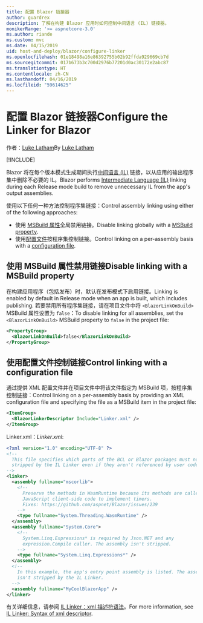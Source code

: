 ```yaml
---
title: 配置 Blazor 链接器
author: guardrex
description: 了解在构建 Blazor 应用时如何控制中间语言 (IL) 链接器。
monikerRange: '>= aspnetcore-3.0'
ms.author: riande
ms.custom: mvc
ms.date: 04/15/2019
uid: host-and-deploy/blazor/configure-linker
ms.openlocfilehash: 01e18498a16e86392755b02b92ffda929669cb7d
ms.sourcegitcommit: 017b673b3c700d2976b77201d0ac30172e2abc87
ms.translationtype: HT
ms.contentlocale: zh-CN
ms.lasthandoff: 04/16/2019
ms.locfileid: "59614625"
---
```

# <a name="configure-the-linker-for-blazor"></a><span data-ttu-id="fee75-103">配置 Blazor 链接器</span><span class="sxs-lookup"><span data-stu-id="fee75-103">Configure the Linker for Blazor</span></span>

<span data-ttu-id="fee75-104">作者：[Luke Latham](https://github.com/guardrex)</span><span class="sxs-lookup"><span data-stu-id="fee75-104">By [Luke Latham](https://github.com/guardrex)</span></span>

[!INCLUDE[](~/includes/razor-components-preview-notice.md)]

<span data-ttu-id="fee75-105">Blazor 将在每个版本模式生成期间执行[中间语言 (IL)](/dotnet/standard/managed-code#intermediate-language--execution) 链接，以从应用的输出程序集中删除不必要的 IL。</span><span class="sxs-lookup"><span data-stu-id="fee75-105">Blazor performs [Intermediate Language (IL)](/dotnet/standard/managed-code#intermediate-language--execution) linking during each Release mode build to remove unnecessary IL from the app's output assemblies.</span></span>

<span data-ttu-id="fee75-106">使用以下任何一种方法控制程序集链接：</span><span class="sxs-lookup"><span data-stu-id="fee75-106">Control assembly linking using either of the following approaches:</span></span>

* <span data-ttu-id="fee75-107">使用 [MSBuild 属性](#disable-linking-with-a-msbuild-property)全局禁用链接。</span><span class="sxs-lookup"><span data-stu-id="fee75-107">Disable linking globally with a [MSBuild property](#disable-linking-with-a-msbuild-property).</span></span>
* <span data-ttu-id="fee75-108">使用[配置文件](#control-linking-with-a-configuration-file)按程序集控制链接。</span><span class="sxs-lookup"><span data-stu-id="fee75-108">Control linking on a per-assembly basis with a [configuration file](#control-linking-with-a-configuration-file).</span></span>

## <a name="disable-linking-with-a-msbuild-property"></a><span data-ttu-id="fee75-109">使用 MSBuild 属性禁用链接</span><span class="sxs-lookup"><span data-stu-id="fee75-109">Disable linking with a MSBuild property</span></span>

<span data-ttu-id="fee75-110">在构建应用程序（包括发布）时，默认在发布模式下启用链接。</span><span class="sxs-lookup"><span data-stu-id="fee75-110">Linking is enabled by default in Release mode when an app is built, which includes publishing.</span></span> <span data-ttu-id="fee75-111">若要禁用所有程序集链接，请在项目文件中将 `<BlazorLinkOnBuild>` MSBuild 属性设置为 `false`：</span><span class="sxs-lookup"><span data-stu-id="fee75-111">To disable linking for all assemblies, set the `<BlazorLinkOnBuild>` MSBuild property to `false` in the project file:</span></span>

```xml
<PropertyGroup>
  <BlazorLinkOnBuild>false</BlazorLinkOnBuild>
</PropertyGroup>
```

## <a name="control-linking-with-a-configuration-file"></a><span data-ttu-id="fee75-112">使用配置文件控制链接</span><span class="sxs-lookup"><span data-stu-id="fee75-112">Control linking with a configuration file</span></span>

<span data-ttu-id="fee75-113">通过提供 XML 配置文件并在项目文件中将该文件指定为 MSBuild 项，按程序集控制链接：</span><span class="sxs-lookup"><span data-stu-id="fee75-113">Control linking on a per-assembly basis by providing an XML configuration file and specifying the file as a MSBuild item in the project file:</span></span>

```xml
<ItemGroup>
  <BlazorLinkerDescriptor Include="Linker.xml" />
</ItemGroup>
```

<span data-ttu-id="fee75-114">Linker.xml：</span><span class="sxs-lookup"><span data-stu-id="fee75-114">*Linker.xml*:</span></span>

```xml
<?xml version="1.0" encoding="UTF-8" ?>
<!--
  This file specifies which parts of the BCL or Blazor packages must not be
  stripped by the IL Linker even if they aren't referenced by user code.
-->
<linker>
  <assembly fullname="mscorlib">
    <!--
      Preserve the methods in WasmRuntime because its methods are called by 
      JavaScript client-side code to implement timers.
      Fixes: https://github.com/aspnet/Blazor/issues/239
    -->
    <type fullname="System.Threading.WasmRuntime" />
  </assembly>
  <assembly fullname="System.Core">
    <!--
      System.Linq.Expressions* is required by Json.NET and any 
      expression.Compile caller. The assembly isn't stripped.
    -->
    <type fullname="System.Linq.Expressions*" />
  </assembly>
  <!--
    In this example, the app's entry point assembly is listed. The assembly
    isn't stripped by the IL Linker.
  -->
  <assembly fullname="MyCoolBlazorApp" />
</linker>
```

<span data-ttu-id="fee75-115">有关详细信息，请参阅 [IL Linker：xml 描述符语法](https://github.com/mono/linker/blob/master/src/linker/README.md#syntax-of-xml-descriptor)。</span><span class="sxs-lookup"><span data-stu-id="fee75-115">For more information, see [IL Linker: Syntax of xml descriptor](https://github.com/mono/linker/blob/master/src/linker/README.md#syntax-of-xml-descriptor).</span></span>
